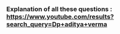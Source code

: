 ### Explanation of all these questions : https://www.youtube.com/results?search_query=Dp+aditya+verma